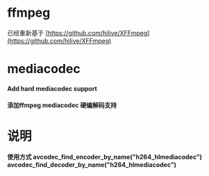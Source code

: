 # ffmpeg
已经重新基于 [https://github.com/hilive/XFFmpeg](https://github.com/hilive/XFFmpeg)

# mediacodec
#### Add hard mediacodec support
#### 添加ffmpeg mediacodec 硬编解码支持

# 说明
#### 使用方式 avcodec_find_encoder_by_name("h264_hlmediacodec") avcodec_find_decoder_by_name("h264_hlmediacodec")
